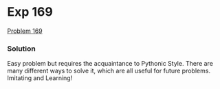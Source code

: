 # Exp 169
[Problem 169](https://leetcode.com/problems/majority-element/description/)

### Solution
Easy problem but requires the acquaintance to Pythonic Style. There are many different ways to solve it, which are all useful for future problems. Imitating and Learning!